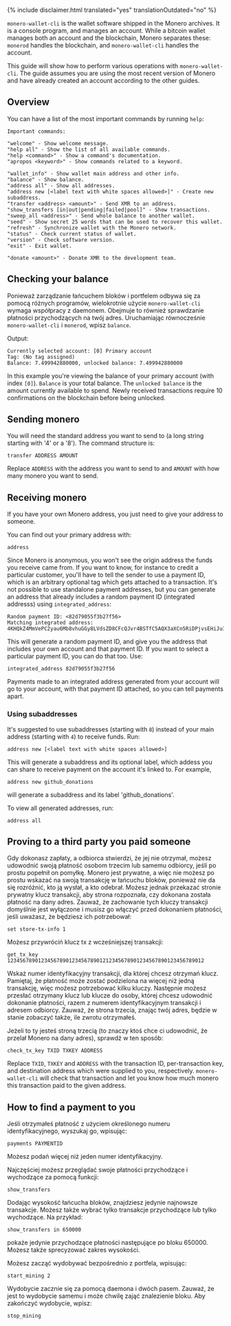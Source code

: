 {% include disclaimer.html translated="yes" translationOutdated="no" %}

`monero-wallet-cli` is the wallet software shipped in the Monero
archives. It is a console program, and manages an account. While a bitcoin
wallet manages both an account and the blockchain, Monero separates these:
`monerod` handles the blockchain, and `monero-wallet-cli` handles the
account.

This guide will show how to perform various operations with
`monero-wallet-cli`. The guide assumes you are using the most recent version
of Monero and have already created an account according to the other guides.

## Overview

You can have a list of the most important commands by running `help`:

```
Important commands:

"welcome" - Show welcome message.
"help all" - Show the list of all available commands.
"help <command>" - Show a command's documentation.
"apropos <keyword>" - Show commands related to a keyword.

"wallet_info" - Show wallet main address and other info.
"balance" - Show balance.
"address all" - Show all addresses.
"address new [<label text with white spaces allowed>]" - Create new subaddress.
"transfer <address> <amount>" - Send XMR to an address.
"show_transfers [in|out|pending|failed|pool]" - Show transactions.
"sweep_all <address>" - Send whole balance to another wallet.
"seed" - Show secret 25 words that can be used to recover this wallet.
"refresh" - Synchronize wallet with the Monero network.
"status" - Check current status of wallet.
"version" - Check software version.
"exit" - Exit wallet.

"donate <amount>" - Donate XMR to the development team.
```

## Checking your balance

Ponieważ zarządzanie łańcuchem bloków i portfelem odbywa się za pomocą
różnych programów, wielokrotnie użycie `monero-wallet-cli` wymaga współpracy
z daemonem. Obejmuje to również sprawdzanie płatności przychodzących na twój
adres. Uruchamiając równocześnie `monero-wallet-cli` i `monerod`, wpisz
`balance`.

Output:

```
Currently selected account: [0] Primary account
Tag: (No tag assigned)
Balance: 7.499942880000, unlocked balance: 7.499942880000
```

In this example you're viewing the balance of your primary account (with
index `[0]`). `Balance` is your total balance. The `unlocked balance` is the
amount currently available to spend. Newly received transactions require 10
confirmations on the blockchain before being unlocked.

## Sending monero

You will need the standard address you want to send to (a long string
starting with '4' or a '8'). The command structure is:

```
transfer ADDRESS AMOUNT
```

Replace `ADDRESS` with the address you want to send to and `AMOUNT` with how
many monero you want to send.

## Receiving monero

If you have your own Monero address, you just need to give your address to
someone.

You can find out your primary address with:

```
address
```

Since Monero is anonymous, you won't see the origin address the funds you
receive came from. If you want to know, for instance to credit a particular
customer, you'll have to tell the sender to use a payment ID, which is an
arbitrary optional tag which gets attached to a transaction. It's not
possible to use standalone payment addresses, but you can generate an
address that already includes a random payment ID (integrated addresss)
using `integrated_address`:

```
Random payment ID: <82d79055f3b27f56>
Matching integrated address: 4KHQkZ4MmVePC2yau6Mb8vhuGGy8LVdsZD8CFcQJvr4BSTfC5AQX3aXCn5RiDPjvsEHiJu1TC1ybR8pRTCbZM5bhTrAD3HDwWMtAn1K7nV
```

This will generate a random payment ID, and give you the address that
includes your own account and that payment ID. If you want to select a
particular payment ID, you can do that too. Use:

```
integrated_address 82d79055f3b27f56
```

Payments made to an integrated address generated from your account will go
to your account, with that payment ID attached, so you can tell payments
apart.

### Using subaddresses

It's suggested to use subaddresses (starting with `8`) instead of your main
address (starting with `4`) to receive funds. Run:

```
address new [<label text with white spaces allowed>]
```

This will generate a subaddress and its optional label, which addess you can
share to receive payment on the account it's linked to.  For example,

```
address new github_donations
```

will generate a subaddress and its label 'github_donations'.

To view all generated addresses, run:

```
address all
```

## Proving to a third party you paid someone

Gdy dokonasz zapłaty, a odbiorca stwierdzi, że jej nie otrzymał, możesz
udowodnić swoją płatność osobom trzecim lub samemu odbiorcy, jeśli po prostu
popełnił on pomyłkę. Monero jest prywatne, a więc nie możesz po prostu
wskazać na swoją transakcję w łańcuchu bloków, ponieważ nie da się
rozróżnić, kto ją wysłał, a kto odebrał. Możesz jednak przekazać stronie
prywatny klucz transakcji, aby strona rozpoznała, czy dokonana została
płatność na dany adres. Zauważ, że zachowanie tych kluczy transakcji
domyślnie jest wyłączone i musisz go włączyć przed dokonaniem płatności,
jeśli uważasz, że będziesz ich potrzebował:

```
set store-tx-info 1
```

Możesz przywróciń klucz tx z wcześniejszej transakcji:

```
get_tx_key 1234567890123456789012345678901212345678901234567890123456789012
```

Wskaż numer identyfikacyjny transakcji, dla której chcesz otrzymań
klucz. Pamiętaj, że płatność może zostać podzielona na więcej niż jedną
transakcję, więc możesz potrzebować kilku kluczy. Następnie możesz przesłać
otrzymany klucz lub klucze do osoby, której chcesz udowodnić dokonanie
płatności, razem z numerem identyfikacyjnym transakcji i adresem
odbiorcy. Zauważ, że strona trzecia, znając twój adres, będzie w stanie
zobaczyć także, ile zwrotu otrzymałeś.

Jeżeli to ty jesteś stroną trzecią (to znaczy ktoś chce ci udowodnić, że
przelał Monero na dany adres), sprawdź w ten sposób:

```
check_tx_key TXID TXKEY ADDRESS
```

Replace `TXID`, `TXKEY` and `ADDRESS` with the transaction ID,
per-transaction key, and destination address which were supplied to you,
respectively. `monero-wallet-cli` will check that transaction and let you
know how much monero this transaction paid to the given address.

## How to find a payment to you

Jeśli otrzymałeś płatność z użyciem określonego numeru identyfikacyjnego,
wyszukaj go, wpisując:

```
payments PAYMENTID
```

Możesz podań więcej niż jeden numer identyfikacyjny.

Najczęściej możesz przeglądać swoje płatności przychodzące i wychodzące za
pomocą funkcji:

```
show_transfers
```

Dodając wysokość łańcucha bloków, znajdziesz jedynie najnowsze
transakcje. Możesz także wybrać tylko transakcje przychodzące lub tylko
wychodzące. Na przykład:

```
show_transfers in 650000
```

pokaże jedynie przychodzące płatności następujące po bloku 650000. Możesz
także sprecyzować zakres wysokości.

Możesz zacząć wydobywać bezpośrednio z portfela, wpisując:

```
start_mining 2
```

Wydobycie zacznie się za pomocą daemona i dwóch pasem. Zauważ, że jest to
wydobycie samemu i może chwilę zająć znalezienie bloku. Aby zakończyć
wydobycie, wpisz:

```
stop_mining
```
